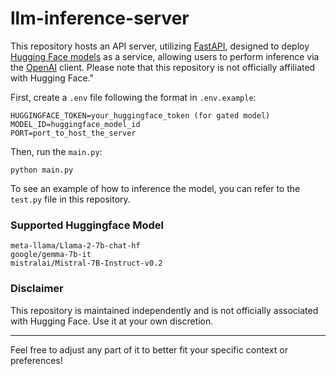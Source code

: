 # llm-inference-server

This repository hosts an API server, utilizing [FastAPI](https://pypi.org/project/fastapi/), designed to deploy [Hugging Face models](https://huggingface.co/models) as a service, allowing users to perform inference via the [OpenAI](https://pypi.org/project/openai/) client. Please note that this repository is not officially affiliated with Hugging Face."

First, create a `.env` file following the format in `.env.example`:
```
HUGGINGFACE_TOKEN=your_huggingface_token (for gated model)
MODEL_ID=huggingface_model_id
PORT=port_to_host_the_server
```

Then, run the `main.py`:
```
python main.py
```

To see an example of how to inference the model, you can refer to the `test.py` file in this repository.

### Supported Huggingface Model
```
meta-llama/Llama-2-7b-chat-hf
google/gemma-7b-it
mistralai/Mistral-7B-Instruct-v0.2
```

### Disclaimer
This repository is maintained independently and is not officially associated with Hugging Face. Use it at your own discretion.

-----
Feel free to adjust any part of it to better fit your specific context or preferences!
